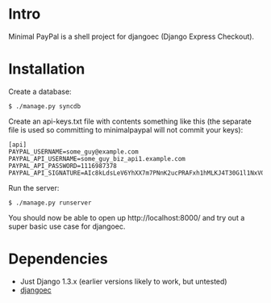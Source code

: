 # Intro

Minimal PayPal is a shell project for djangoec (Django Express Checkout).

# Installation

Create a database:

    $ ./manage.py syncdb

Create an api-keys.txt file with contents something like this (the separate
file is used so committing to minimalpaypal will not commit your keys):

    [api]
    PAYPAL_USERNAME=some_guy@example.com
    PAYPAL_API_USERNAME=some_guy_biz_api1.example.com
    PAYPAL_API_PASSWORD=1116987378
    PAYPAL_API_SIGNATURE=AIc8kLdsLeV6YhXX7m7PNnK2ucPRAFxh1hMLKJ4T30G1l1NxVGVGqfSd

Run the server:

    $ ./manage.py runserver

You should now be able to open up http://localhost:8000/ and try out a super
basic use case for djangoec.

# Dependencies

* Just Django 1.3.x (earlier versions likely to work, but untested)
* [djangoec](http://github.com/jdillworth/djangoec)

